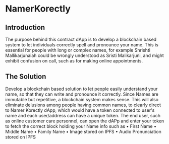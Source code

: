 # NamerKorectly

## Introduction
The purpose behind this contract dApp is to develop a blockchain based system to let individuals correctly spell and pronounce your name. This is essential for people with long or complex names, for example Shrishti Mallikarjunaiah could be wrongly understood as Sristi Malikarjuni, and might exhibit confusion on call, such as for making online appointments.

## The Solution
Develop a blockchain based solution to let people easily understand your name, so that they can write and pronounce it correctly. Since Names are immutable but repetitive, a blockchain system makes sense. This will also eliminate delusions among people having common names, to clearly direct to Namer Korectly dApp, which would have a token connected to user's name and each user/address can have a unique token. The end user, such as online customer care personnel, can open the dAPp and enter your token to fetch the correct block holding your Name info such as
• First Name
• Middle Name
• Family Name
• Image stored on IPFS
• Audio Pronunciation stored on IPFS
